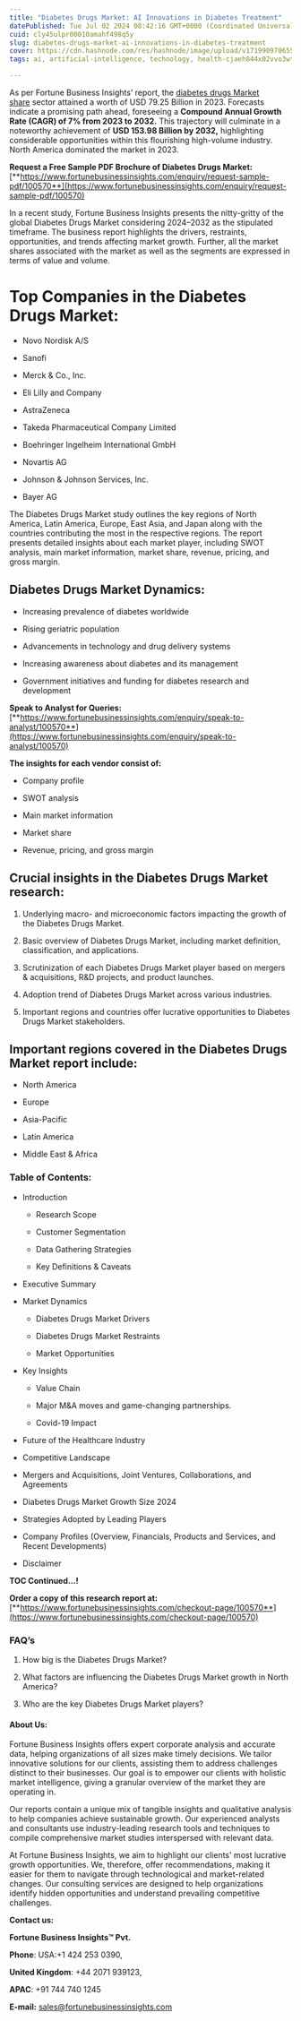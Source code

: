 ```yaml
---
title: "Diabetes Drugs Market: AI Innovations in Diabetes Treatment"
datePublished: Tue Jul 02 2024 08:42:16 GMT+0000 (Coordinated Universal Time)
cuid: cly45ulpr00010amahf498q5y
slug: diabetes-drugs-market-ai-innovations-in-diabetes-treatment
cover: https://cdn.hashnode.com/res/hashnode/image/upload/v1719909706558/c592b119-c633-4ff0-a4bd-f3b95fdfdd14.png
tags: ai, artificial-intelligence, technology, health-cjaeh844x02vvo3wtj5r2s75q, healthcare

---
```


As per Fortune Business Insights’ report, the [diabetes drugs Market share](https://www.fortunebusinessinsights.com/industry-reports/diabetes-drugs-market-100570) sector attained a worth of USD 79.25 Billion in 2023. Forecasts indicate a promising path ahead, foreseeing a **Compound Annual Growth Rate (CAGR) of 7% from 2023 to 2032.** This trajectory will culminate in a noteworthy achievement of **USD 153.98 Billion by 2032,** highlighting considerable opportunities within this flourishing high-volume industry. North America dominated the market in 2023.

**Request a Free Sample PDF Brochure of Diabetes Drugs Market:** [**https://www.fortunebusinessinsights.com/enquiry/request-sample-pdf/100570**](https://www.fortunebusinessinsights.com/enquiry/request-sample-pdf/100570)

In a recent study, Fortune Business Insights presents the nitty-gritty of the global Diabetes Drugs Market considering 2024–2032 as the stipulated timeframe. The business report highlights the drivers, restraints, opportunities, and trends affecting market growth. Further, all the market shares associated with the market as well as the segments are expressed in terms of value and volume.

# **Top Companies in the Diabetes Drugs Market:**

* Novo Nordisk A/S
    
* Sanofi
    
* Merck & Co., Inc.
    
* Eli Lilly and Company 
    
* AstraZeneca
    
* Takeda Pharmaceutical Company Limited
    
* Boehringer Ingelheim International GmbH 
    
* Novartis AG
    
* Johnson & Johnson Services, Inc.
    
* Bayer AG
    

The Diabetes Drugs Market study outlines the key regions of North America, Latin America, Europe, East Asia, and Japan along with the countries contributing the most in the respective regions. The report presents detailed insights about each market player, including SWOT analysis, main market information, market share, revenue, pricing, and gross margin.

## Diabetes Drugs Market **Dynamics**:

* Increasing prevalence of diabetes worldwide
    
* Rising geriatric population
    
* Advancements in technology and drug delivery systems
    
* Increasing awareness about diabetes and its management
    
* Government initiatives and funding for diabetes research and development
    

**Speak to Analyst for Queries:** [**https://www.fortunebusinessinsights.com/enquiry/speak-to-analyst/100570**](https://www.fortunebusinessinsights.com/enquiry/speak-to-analyst/100570)

**The insights for each vendor consist of:**

* Company profile
    
* SWOT analysis
    
* Main market information
    
* Market share
    
* Revenue, pricing, and gross margin
    

## **Crucial insights in the Diabetes Drugs Market research:**

1. Underlying macro- and microeconomic factors impacting the growth of the Diabetes Drugs Market.
    
2. Basic overview of Diabetes Drugs Market, including market definition, classification, and applications.
    
3. Scrutinization of each Diabetes Drugs Market player based on mergers & acquisitions, R&D projects, and product launches.
    
4. Adoption trend of Diabetes Drugs Market across various industries.
    
5. Important regions and countries offer lucrative opportunities to Diabetes Drugs Market stakeholders.
    

## **Important regions covered in the Diabetes Drugs Market report include:**

* North America
    
* Europe
    
* Asia-Pacific
    
* Latin America
    
* Middle East & Africa
    

### **Table of Contents:**

* Introduction
    
    * Research Scope
        
    * Customer Segmentation
        
    * Data Gathering Strategies
        
    * Key Definitions & Caveats
        
* Executive Summary
    
* Market Dynamics
    
    * Diabetes Drugs Market Drivers
        
    * Diabetes Drugs Market Restraints
        
    * Market Opportunities
        
* Key Insights
    
    * Value Chain
        
    * Major M&A moves and game-changing partnerships.
        
    * Covid-19 Impact
        
* Future of the Healthcare Industry
    
* Competitive Landscape
    
* Mergers and Acquisitions, Joint Ventures, Collaborations, and Agreements
    
* Diabetes Drugs Market Growth Size 2024
    
* Strategies Adopted by Leading Players
    
* Company Profiles (Overview, Financials, Products and Services, and Recent Developments)
    
* Disclaimer
    

**TOC Continued…!**

**Order a copy of this research report at:** [**https://www.fortunebusinessinsights.com/checkout-page/100570**](https://www.fortunebusinessinsights.com/checkout-page/100570)

### **FAQ’s**

1. How big is the Diabetes Drugs Market?
    
2. What factors are influencing the Diabetes Drugs Market growth in North America?
    
3. Who are the key Diabetes Drugs Market players?
    

#### **About Us:**

Fortune Business Insights offers expert corporate analysis and accurate data, helping organizations of all sizes make timely decisions. We tailor innovative solutions for our clients, assisting them to address challenges distinct to their businesses. Our goal is to empower our clients with holistic market intelligence, giving a granular overview of the market they are operating in.

Our reports contain a unique mix of tangible insights and qualitative analysis to help companies achieve sustainable growth. Our experienced analysts and consultants use industry-leading research tools and techniques to compile comprehensive market studies interspersed with relevant data.

At Fortune Business Insights, we aim to highlight our clients' most lucrative growth opportunities. We, therefore, offer recommendations, making it easier for them to navigate through technological and market-related changes. Our consulting services are designed to help organizations identify hidden opportunities and understand prevailing competitive challenges.

**Contact us:**

**Fortune Business Insights™ Pvt.**

**Phone**: USA:+1 424 253 0390,

**United Kingdom**: +44 2071 939123,

**APAC**: +91 744 740 1245

**E-mail:** [sales@fortunebusinessinsights.com](mailto:sales@fortunebusinessinsights.com)